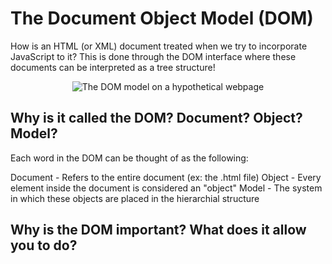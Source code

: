 # The Document Object Model (DOM)
How is an HTML (or XML) document treated when we try to incorporate JavaScript to it? 
This is done through the DOM interface where these documents can be interpreted as a tree structure! 

<p align="center">
  <img src="https://upload.wikimedia.org/wikipedia/commons/5/5a/DOM-model.svg)" alt="The DOM model on a hypothetical webpage">
</p>

## Why is it called the DOM? Document? Object? Model? 
Each word in the DOM can be thought of as the following: 

Document - Refers to the entire document (ex: the .html file) 
Object - Every element inside the document is considered an "object" 
Model - The system in which these objects are placed in the hierarchial structure

## Why is the DOM important? What does it allow you to do? 


